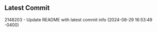 
## Latest Commit
2148203 - Update README with latest commit info (2024-08-29 16:53:49 -0400) <Yunxi-Zhou>
